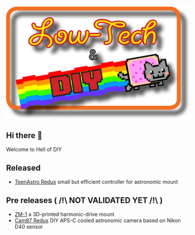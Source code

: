 <picture>
    <img
        alt="A pixel art of a Dophin with text: Flipper Devices"
        src="/profile/Low_tech_DIY.png">
</picture>

## Hi there 👋
Welcome to Hell of DIY

## Released

- [TeenAstro Redux](https://github.com/zUrp-Astronomics/TeenAstro-Redux) small but efficient controller for astronomic mount

## Pre releases ( /!\ NOT VALIDATED YET /!\ )

- [ZM-1](https://github.com/zUrp-Astronomics/ZM-1) a 3D-printed harmonic-drive mount
- [Cam87 Redux](https://github.com/zUrp-Astronomics/Cam87-Redux) DIY APS-C cooled astronomic camera based on Nikon D40 sensor


